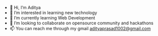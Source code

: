 - 👋 Hi, I’m Aditya 
- 👀 I’m interested in learning new technology
- 🌱 I’m currently learning Web Development
- 💞️ I’m looking to collaborate on opensource community and hackathons
- 📫 You can reach me through my gmail adityaprasad1002@gmail.com

<!---
devadi130/devadi130 is a ✨ special ✨ repository because its `README.md` (this file) appears on your GitHub profile.
You can click the Preview link to take a look at your changes.
--->
